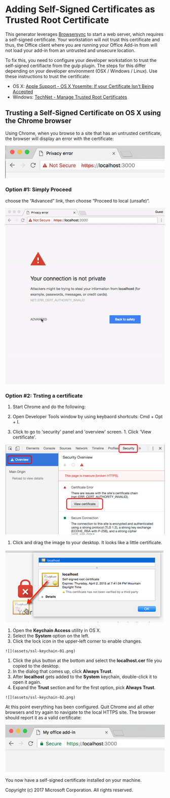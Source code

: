 # Adding Self-Signed Certificates as Trusted Root Certificate

This generator leverages [Browsersync](https://browsersync.io/) to start a web server, which requires a self-signed certificate. Your workstation will not trust this certificate and thus, the Office client where you are running your Office Add-in from will not load your add-in from an untrusted and unsecure location.

To fix this, you need to configure your developer workstation to trust the self-signed certifiacte from the gulp plugin. The steps for this differ depending on your developer environment (OSX / Windows / Linux). Use these instructions to trust the certificate:

- OS X: [Apple Support - OS X Yosemite: If your Certificate Isn't Being Accepted](https://support.apple.com/kb/PH18677)
- Windows: [TechNet - Manage Trusted Root Certificates](https://technet.microsoft.com/en-us/library/cc754841.aspx)

## Trusting a Self-Signed Certificate on OS X using the Chrome browser

Using Chrome, when you browse to a site that has an untrusted certificate, the browser will display an error with the certificate:

  ![](assets/ssl-error.png)

### Option #1: Simply Proceed

choose the “Advanced” link, then choose “Proceed to local (unsafe)“.

  ![](assets/ssl-chrome.gif)

### Option #2: Trsting a certificate

1. Start Chrome and do the following:

  1. Open Developer Tools window by using keybaord shortcuts: Cmd + Opt + I.
  1. Click to go to 'security' panel and 'overview' screen.
	1. Click 'View certificate'.

  ![](assets/ssl-devtool.png)

1. Click and drag the image to your desktop. It looks like a little certificate.

  ![](assets/ssl-get-cert.png)

1. Open the **Keychain Access** utility in OS X.
  1. Select the **System** option on the left.
  1. Click the lock icon in the upper-left corner to enable changes.

    ![](assets/ssl-keychain-01.png)

  1. Click the plus button at the bottom and select the **localhost.cer** file you copied to the desktop.
  1. In the dialog that comes up, click **Always Trust**.
  1. After **localhost** gets added to the **System** keychain, double-click it to open it again.
  1. Expand the **Trust** section and for the first option, pick **Always Trust**.

    ![](assets/ssl-keychain-02.png)

At this point everything has been configured. Quit Chrome and all other browsers and try again to navigate to the local HTTPS site. The browser should report it as a valid certificate:

![](assets/ssl-good.png)

You now have a self-signed certificate installed on your machine.

Copyright (c) 2017 Microsoft Corporation. All rights reserved.